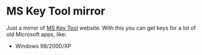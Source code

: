 # MS Key Tool mirror

Just a mirror of [MS Key Tool](https://mskt.surge.sh/) website. With this you can get keys for a lot of old Microsoft apps, like:

- Windows 98/2000/XP
